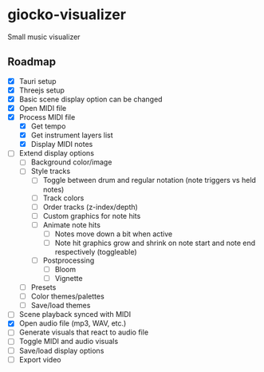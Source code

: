 # giocko-visualizer

Small music visualizer

## Roadmap
- [x] Tauri setup
- [x] Threejs setup
- [x] Basic scene display option can be changed
- [x] Open MIDI file
- [x] Process MIDI file
    - [x] Get tempo
    - [x] Get instrument layers list
    - [x] Display MIDI notes
- [ ] Extend display options
    - [ ] Background color/image
    - [ ] Style tracks
        - [ ] Toggle between drum and regular notation (note triggers vs held notes)
        - [ ] Track colors
        - [ ] Order tracks (z-index/depth)
        - [ ] Custom graphics for note hits
        - [ ] Animate note hits
            - [ ] Notes move down a bit when active
            - [ ] Note hit graphics grow and shrink on note start and note end respectively (toggleable)
        - [ ] Postprocessing
            - [ ] Bloom
            - [ ] Vignette
    - [ ] Presets
    - [ ] Color themes/palettes
    - [ ] Save/load themes
- [ ] Scene playback synced with MIDI
- [x] Open audio file (mp3, WAV, etc.)
- [ ] Generate visuals that react to audio file
- [ ] Toggle MIDI and audio visuals
- [ ] Save/load display options
- [ ] Export video